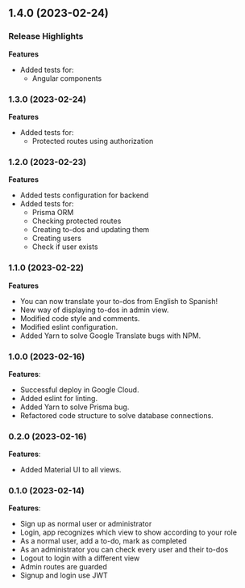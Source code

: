 ## 1.4.0 (2023-02-24)

### Release Highlights

**Features**
* Added tests for: 
    - Angular components


### 1.3.0 (2023-02-24)

**Features**
* Added tests for: 
    - Protected routes using authorization


### 1.2.0 (2023-02-23)

**Features**
* Added tests configuration for backend
* Added tests for: 
    - Prisma ORM
    - Checking protected routes 
    - Creating to-dos and updating them
    - Creating users 
    - Check if user exists
   
    
### 1.1.0 (2023-02-22)

**Features**
* You can now translate your to-dos from English to Spanish!
* New way of displaying to-dos in admin view.
* Modified code style and comments.
* Modified eslint configuration.
* Added Yarn to solve Google Translate bugs with NPM.


### 1.0.0 (2023-02-16)

**Features**:
* Successful deploy in Google Cloud.
* Added eslint for linting.
* Added Yarn to solve Prisma bug.
* Refactored code structure to solve database connections.


### 0.2.0 (2023-02-16)

**Features**:
* Added Material UI to all views.


### 0.1.0 (2023-02-14)

**Features**:
* Sign up as normal user or administrator
* Login, app recognizes which view to show according to your role
* As a normal user, add a to-do, mark as completed
* As an administrator you can check every user and their to-dos
* Logout to login with a different view
* Admin routes are guarded
* Signup and login use JWT
